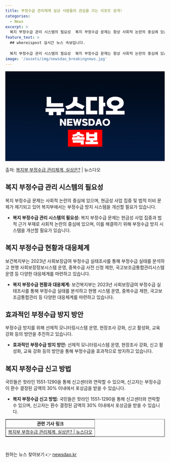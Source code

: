 ```yaml
---
title: 부정수급 관리체계 실상 사람들의 관심을 끄는 리포트 공개!
categories:
  - News
excerpt: >
  복지 부정수급 관리 시스템의 필요성  복지 부정수급 문제는 항상 사회적 논란의 중심에 있습니다. 최근 한 기…
feature_text: >
  ## whereispost 실시간 뉴스 속보입니다.

  복지 부정수급 관리 시스템의 필요성  복지 부정수급 문제는 항상 사회적 논란의 중심에 있습니다. 최근 한 기…
image: '/assets/img/newsdao_breakingnews.jpg'
---
```


![뉴스다오 속보](/assets/img/newsdao_breakingnews.jpg)

<p>출처: <a href="https://newsdao.kr/4140" rel="dofollow">복지부 부정수급 관리체계, 실상은?</a> | 뉴스다오</p>

<h2 data-ke-size="size26">복지 부정수급 관리 시스템의 필요성</h2>
<p data-ke-size="size16">복지 부정수급 문제는 사회적 논란의 중심에 있으며, 현금성 사업 집중 및 법적 미비 문제가 제기되고 있어 복지부에서는 부정수급 방지 시스템을 개선할 필요가 있습니다.</p>
<ul>
<li><b>복지 부정수급 관리 시스템의 필요성:</b> 복지 부정수급 문제는 현금성 사업 집중과 법적 근거 부재로 사회적 논란의 중심에 있으며, 이를 해결하기 위해 부정수급 방지 시스템을 개선할 필요가 있습니다.</li>
</ul>

<h2 data-ke-size="size26">복지 부정수급 현황과 대응체계</h2>
<p data-ke-size="size16">보건복지부는 2023년 사회보장급여 부정수급 실태조사를 통해 부정수급 실태를 분석하고 현행 사회보장정보시스템 운영, 중복수급 사전 신청 제한, 국고보조금통합관리시스템 운영 등 다양한 대응체계를 마련하고 있습니다.</p>
<ul>
<li><b>복지 부정수급 현황과 대응체계:</b> 보건복지부는 2023년 사회보장급여 부정수급 실태조사를 통해 부정수급 실태를 분석하고 현행 시스템 운영, 중복수급 제한, 국고보조금통합관리 등 다양한 대응체계를 마련하고 있습니다.</li>
</ul>

<h2 data-ke-size="size26">효과적인 부정수급 방지 방안</h2>
<p data-ke-size="size16">부정수급 방지를 위해 선제적 모니터링시스템 운영, 현장조사 강화, 신고 활성화, 교육 강화 등의 방안을 추진하고 있습니다.</p>
<ul>
<li><b>효과적인 부정수급 방지 방안:</b> 선제적 모니터링시스템 운영, 현장조사 강화, 신고 활성화, 교육 강화 등의 방안을 통해 부정수급을 효과적으로 방지하고 있습니다.</li>
</ul>

<h2 data-ke-size="size26">복지 부정수급 신고 방법</h2>
<p data-ke-size="size16">국민들은 핫라인 1551-1290을 통해 신고센터와 연락할 수 있으며, 신고자는 부정수급이 환수 결정된 금액의 30% 이내에서 포상금을 받을 수 있습니다.</p>
<ul>
<li><b>복지 부정수급 신고 방법:</b> 국민들은 핫라인 1551-1290을 통해 신고센터와 연락할 수 있으며, 신고자는 환수 결정된 금액의 30% 이내에서 포상금을 받을 수 있습니다.</li>
</ul>

<table border="1">
<tbody>
<tr>
<td style="text-align: center; height: 17px;"><b>관련 기사 링크</b></td>
</tr>
<tr>
<td style="text-align: center; height: 17px;"><a href="https://newsdao.kr/4140">복지부 부정수급 관리체계, 실상은? | 뉴스다오</a></td>
</tr>
</tbody>
</table>
<p data-ke-size="size16">&nbsp;</p> 

원하는 뉴스 찾아보기 👉 <a href="https://newsdao.kr" rel="dofollow">newsdao.kr</a>


